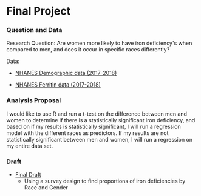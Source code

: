# Final Project 

### Question and Data 
Research Question:
Are women more likely to have iron deficiency's when compared to men, and does it occur in specific races differently?

Data:

* [NHANES Demographic data (2017-2018)](https://wwwn.cdc.gov/nchs/nhanes/search/datapage.aspx?Component=Demographics&CycleBeginYear=2017)

* [NHANES Ferritin data (2017-2018)](https://wwwn.cdc.gov/Nchs/Nhanes/2017-2018/FERTIN_J.htm)

### Analysis Proposal 
I would like to use R and run a t-test on the difference between men and women to determine if there is a statistically significant iron deficiency, and based on if my results is statistically significant, I will run a regression model with the different races as predictors. If my results are not statistically significant between men and women, I will run a regression on my entire data set. 

### Draft 
* [Final Draft](https://github.com/rurithu/stats506_final/blob/main/Final_Draft.Rmd) 
  + Using a survey design to find proportions of iron deficiencies by Race and Gender
